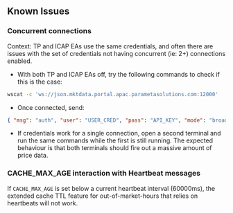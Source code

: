 ## Known Issues

### Concurrent connections

Context: TP and ICAP EAs use the same credentials, and often there are issues with the set of credentials not having concurrent (ie: 2+) connections enabled.

- With both TP and ICAP EAs off, try the following commands to check if this is the case:

```bash
wscat -c 'ws://json.mktdata.portal.apac.parametasolutions.com:12000'
```

- Once connected, send:

```json
{ "msg": "auth", "user": "USER_CRED", "pass": "API_KEY", "mode": "broadcast" }
```

- If credentials work for a single connection, open a second terminal and run the same commands while the first is still running. The expected behaviour is that both terminals should fire out a massive amount of price data.

### CACHE_MAX_AGE interaction with Heartbeat messages

If `CACHE_MAX_AGE` is set below a current heartbeat interval (60000ms), the extended cache TTL feature for out-of-market-hours that relies on heartbeats will not work.
